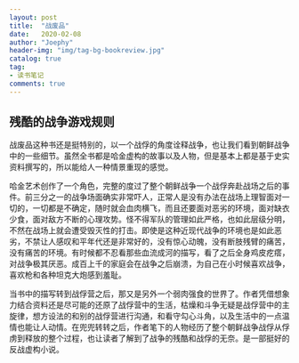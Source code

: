 ```yaml
---
layout: post
title:  "战废品"
date:   2020-02-08
author: "Joephy"
header-img: "img/tag-bg-bookreview.jpg"
catalog: true
tag:
- 读书笔记 
comments: true
---
```

残酷的战争游戏规则
-----------

战废品这种书还是挺特别的，以一个战俘的角度诠释战争，也让我们看到朝鲜战争中的一些细节。虽然全书都是哈金虚构的故事以及人物，但是基本上都是基于史实资料撰写的，所以能给人一种情景重现的感觉。

哈金艺术创作了一个角色，完整的度过了整个朝鲜战争一个战俘奔赴战场之后的事件。前三分之一的战争场面确实非常吓人，正常人是没有办法在战场上理智面对一切的，一切都是不确定，随时就会血肉横飞，而且还要面对恶劣的环境，面对缺衣少食，面对敌方不断的心理攻势。怪不得军队的管理如此严格，也如此层级分明，不然在战场上就会遭受毁灭性的打击。即使是这种近现代战争的环境也是如此恶劣，不禁让人感叹和平年代还是非常好的，没有惊心动魄，没有断肢残臂的痛苦，没有痛苦的环境。有时候都不忍看那些血流成河的描写，看了之后全身鸡皮疙瘩，对战争极其厌恶。成百上千的家庭会在战争之后崩溃，为自己在小时候喜欢战争，喜欢枪和各种坦克大炮感到羞耻。

当书中的描写转到战俘营之后，那又是另外一个弱肉强食的世界了。作者凭借想象力结合资料还是尽可能的还原了战俘营中的生活，枯燥和斗争无疑是战俘营中的主旋律，想方设法的和别的战俘营进行沟通，和看守勾心斗角，以及生活中的一点温情也能让人动情。在兜兜转转之后，作者笔下的人物经历了整个朝鲜战争战俘从俘虏到释放的整个过程，也让读者了解到了战争的残酷和战俘的无奈。是一部挺好的反战虚构小说。